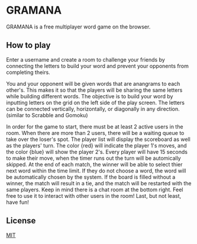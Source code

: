 # GRAMANA
GRAMANA is a free multiplayer word game on the browser.

## How to play
Enter a username and create a room to challenge your friends by connecting the letters to build your word and prevent your opponents from completing theirs.

You and your opponent will be given words that are anangrams to each other's. 
This makes it so that the players will be sharing the same letters while building different words.
The objective is to build your word by inputting letters on the grid on the left side of the play screen.
The letters can be connected vertically, horizontally, or diagonally in any direction. (similar to Scrabble and Gomoku)

In order for the game to start, there must be at least 2 active users in the room. When there are more than 2 users, there will be a waiting queue to take over the loser's spot.
The player list will display the scoreboard as well as the players' turn.
The color {red} will indicate the player 1's moves, and the color {blue} will show the player 2's.
Every player will have 15 seconds to make their move, when the timer runs out the turn will be automically skipped.
At the end of each match, the winner will be able to select thier next word within the time limit. If they do not choose a word, the word will be automatically chosen by the system.
If the board is filled without a winner, the match will result in a tie, and the match will be restarted with the same players.
Keep in mind there is a chat room at the bottom right. Feel free to use it to interact with other users in the room!
Last, but not least, have fun!


## License
[MIT](https://choosealicense.com/licenses/mit/)
